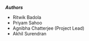 ***Authors***

- Ritwik Badola
- Priyam Sahoo
- Agnibha Chatterjee (Project Lead)
- Akhil Surendran
